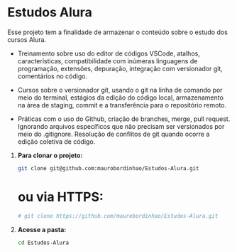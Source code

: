 
# Estudos Alura

Esse projeto tem a finalidade de armazenar o conteúdo sobre o estudo dos cursos Alura.

- Treinamento sobre uso do editor de códigos VSCode, atalhos, características, compatibilidade com inúmeras linguagens de programação, extensões, depuração, integração com versionador git, comentários no código.

- Cursos sobre o versionador git, usando o git na linha de comando por meio do terminal, estágios da edição do código local, armazenamento na área de staging, commit e a transferência para o repositório remoto.

- Práticas com o uso do Github, criação de branches, merge, pull request. Ignorando arquivos específicos que não precisam ser versionados por meio do .gitignore.
Resolução de conflitos de git quando ocorre a edição coletiva de código.

1.  **Para clonar o projeto:**
    ```bash
    git clone git@github.com:maurobordinhao/Estudos-Alura.git
    ```
    # ou via HTTPS:
    ```bash
    # git clone https://github.com/maurobordinhao/Estudos-Alura.git
    ```
2.  **Acesse a pasta:**
    ```bash
    cd Estudos-Alura
    ```



